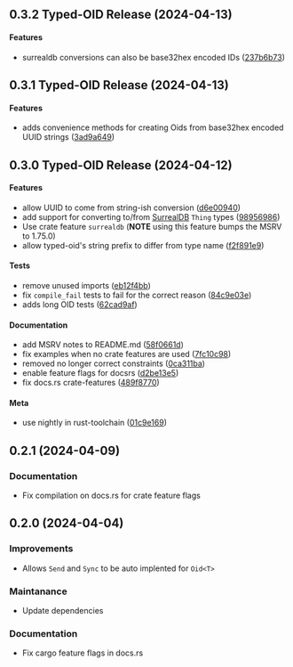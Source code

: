 <a name="0.3.2"></a>
## 0.3.2 Typed-OID Release (2024-04-13)

#### Features

*   surrealdb conversions can also be base32hex encoded IDs ([237b6b73](https://github.com/kbknapp/typed-oid/commit/237b6b7368c8c54ad9d786dab5f4f131839f05bb))

<a name="0.3.1"></a>
## 0.3.1 Typed-OID Release (2024-04-13)

#### Features

*   adds convenience methods for creating Oids from base32hex encoded UUID strings ([3ad9a649](https://github.com/kbknapp/typed-oid/commit/3ad9a6491522ef5aad53227ddfa0785719c21016))

<a name="0.3.0"></a>
## 0.3.0 Typed-OID Release (2024-04-12)

#### Features

*   allow UUID to come from string-ish conversion ([d6e00940](https://github.com/kbknapp/typed-oid/commit/d6e009407fb74238e46682c6d03c0a4244cd54ab))
*   add support for converting to/from [SurrealDB](https://surrealdb.com) `Thing` types ([98956986](https://github.com/kbknapp/typed-oid/commit/989569865fcc23772226195f03cb62f170676e94))
  * Use crate feature `surrealdb` (**NOTE** using this feature bumps the MSRV to 1.75.0)
*   allow typed-oid's string prefix to differ from type name ([f2f891e9](https://github.com/kbknapp/typed-oid/commit/f2f891e93a61ca6ef075974318fb7c3a746a51d2))

#### Tests

*   remove unused imports ([eb12f4bb](https://github.com/kbknapp/typed-oid/commit/eb12f4bbeb0533da4694dd68f0554e6fcc4384ee))
*   fix `compile_fail` tests to fail for the correct reason ([84c9e03e](https://github.com/kbknapp/typed-oid/commit/84c9e03efd738a9515c98473d941bf7cc3698609))
*   adds long OID tests ([62cad9af](https://github.com/kbknapp/typed-oid/commit/62cad9afeac07ce98b3eaf075ff5613a825ff769))

#### Documentation

*   add MSRV notes to README.md ([58f0661d](https://github.com/kbknapp/typed-oid/commit/58f0661de594815c64fcebb6bf8c23b9d6294b4d))
*   fix examples when no crate features are used ([7fc10c98](https://github.com/kbknapp/typed-oid/commit/7fc10c98ce724345427cc5baa62125ef9766521c))
*   removed no longer correct constraints ([0ca311ba](https://github.com/kbknapp/typed-oid/commit/0ca311ba1ff52691066dcdb63b2c392c56a1b28a))
*   enable feature flags for docsrs ([d2be13e5](https://github.com/kbknapp/typed-oid/commit/d2be13e5c5766356da4a8a72685d6e8b6f051760))
*   fix docs.rs crate-features ([489f8770](https://github.com/kbknapp/typed-oid/commit/489f8770a73476540dc9d43d96db42424e888043))

#### Meta

*   use nightly in rust-toolchain ([01c9e169](https://github.com/kbknapp/typed-oid/commit/01c9e169ab3eaba310d6513e11ac7fc2f72abb2a))

<a name="0.2.1"></a>
## 0.2.1 (2024-04-09)

### Documentation

- Fix compilation on docs.rs for crate feature flags

<a name="0.2.0"></a>
## 0.2.0 (2024-04-04)

### Improvements

- Allows `Send` and `Sync` to be auto implented for `Oid<T>`

### Maintanance

- Update dependencies

### Documentation

- Fix cargo feature flags in docs.rs

